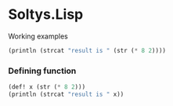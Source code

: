 # Soltys.Lisp

Working examples

```lisp
(println (strcat "result is " (str (* 8 2))))
```

### Defining function
```lisp
(def! x (str (* 8 2)))
(println (strcat "result is " x))
```
